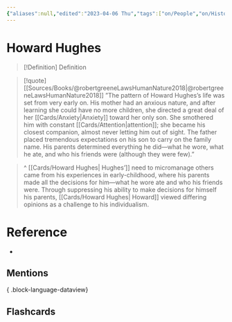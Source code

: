 ```yaml
---
{"aliases":null,"edited":"2023-04-06 Thu","tags":["on/People","on/History"],"date created":"2023-03-30 Thu","dg-publish":true,"permalink":"/cards/howard-hughes/","dgPassFrontmatter":true}
---
```


# Howard Hughes

> [!Definition] Definition
> 

> [!quote] [[Sources/Books/@robertgreeneLawsHumanNature2018\|@robertgreeneLawsHumanNature2018]]
> ”The pattern of Howard Hughes’s life was set from very early on. His mother had an anxious nature, and after learning she could have no more children, she directed a great deal of her [[Cards/Anxiety\|Anxiety]] toward her only son. She smothered him with constant [[Cards/Attention\|attention]]; she became his closest companion, almost never letting him out of sight. The father placed tremendous expectations on his son to carry on the family name. His parents determined everything he did—what he wore, what he ate, and who his friends were (although they were few).”

> ^ [[Cards/Howard Hughes\| Hughes’]] need to micromanage others came from his experiences in early-childhood, where his parents made all the decisions for him—what he wore ate and who his friends were. Through suppressing his ability to make decisions for himself his parents, [[Cards/Howard Hughes\| Howard]] viewed differing opinions as a challenge to his individualism. 

# Reference
- 

## Mentions

{ .block-language-dataview}

## Flashcards
